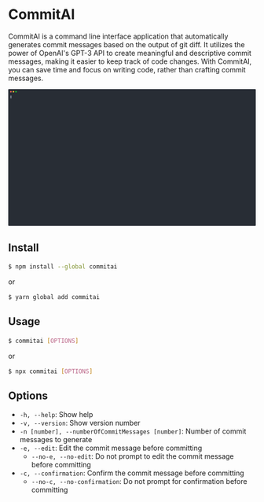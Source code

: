 # CommitAI

CommitAI is a command line interface application that automatically generates commit messages based on the output of git diff. It utilizes the power of OpenAI's GPT-3 API to create meaningful and descriptive commit messages, making it easier to keep track of code changes. With CommitAI, you can save time and focus on writing code, rather than crafting commit messages.

<p align="center">
  <img width="1024" src="./demo.svg">
</p>

<!-- <video src="https://asciinema.org/a/y685nS8Qeh26ISn8gY5HF8lQK" width="320" height="240" controls></video> -->

<!-- [![asciicast](https://asciinema.org/a/y685nS8Qeh26ISn8gY5HF8lQK.svg)](https://asciinema.org/a/y685nS8Qeh26ISn8gY5HF8lQK) -->

## Install

```bash
$ npm install --global commitai
```
or
```bash
$ yarn global add commitai
```



## Usage

```bash
$ commitai [OPTIONS]
```
or 
```bash
$ npx commitai [OPTIONS]
```

## Options

- `-h, --help`: Show help
- `-v, --version`: Show version number
- `-n [number], --numberOfCommitMessages [number]`: Number of commit messages to generate
- `-e, --edit`: Edit the commit message before committing
  - `--no-e, --no-edit`: Do not prompt to edit the commit message before committing
- `-c, --confirmation`: Confirm the commit message before committing
  - `--no-c, --no-confirmation`: Do not prompt for confirmation before committing
